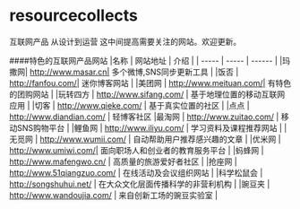 resourcecollects
================

互联网产品 从设计到运营  这中间提高需要关注的网站。欢迎更新。


####特色的互联网产品网站
|名称 | 网站地址 | 介绍 | 
| ----- | ----- | ------ |
|玛撒网| http://www.masar.cn| 多个微博,SNS同步更新工具 |
|饭否 | http://fanfou.com/| 迷你博客网站 |
|美团网 | http://www.meituan.com/| 有特色的团购网站 |
|玩转四方 | http://www.sifang.com/ | 基于地理位置的移动互联网应用 |
|切客 | http://www.qieke.com/ | 基于真实位置的社区 |
|点点 | http://www.diandian.com/ | 轻博客社区
|最淘网 | http://www.zuitao.com/ | 移动SNS购物平台 |
|鲤鱼网 | http://www.iliyu.com/ | 学习资料及课程推荐网站 |
|无觅网 | http://www.wumii.com/ | 自动帮助用户推荐感兴趣的文章 |
|优米网 | http://www.umiwi.com/| 面向职场人和创业者的教育服务平台 |
|蚂蜂网 | http://www.mafengwo.cn/ | 高质量的旅游爱好者社区 |
|抢座网 | http://www.51qiangzuo.com/ | 在线活动及会议组织网站 |
|科学松鼠会 | http://songshuhui.net/ | 在大众文化层面传播科学的非营利机构 |
|豌豆夹 | http://www.wandoujia.com/ | 来自创新工场的豌豆实验室 |


